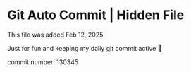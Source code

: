 # Git Auto Commit | Hidden File

This file was added Feb 12, 2025

Just for fun and keeping my daily git commit active 🤪

commit number: 130345
